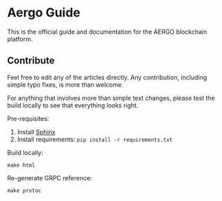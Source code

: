 # Aergo Guide

This is the official guide and documentation for the AERGO blockchain platform.

## Contribute

Feel free to edit any of the articles directly. Any contribution, including simple typo fixes, is more than welcome.

For anything that involves more than simple text changes, please test the build locally to see that everything looks right.

Pre-requisites:

1. Install [Sphinx](http://www.sphinx-doc.org/en/master/usage/installation.html)
2. Install requirements: `pip install -r requirements.txt`

Build locally:

    make html

Re-generate GRPC reference:

    make protoc